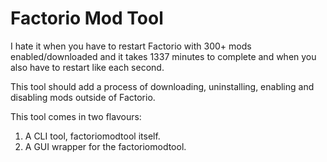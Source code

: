 # Factorio Mod Tool
 I hate it when you have to restart Factorio with 300+ mods enabled/downloaded and it takes 1337 minutes to complete and when you also have to restart like each second.
 
 This tool should add a process of downloading, uninstalling, enabling and disabling mods outside of Factorio.
 
 This tool comes in two flavours:
 1. A CLI tool, factoriomodtool itself.
 2. A GUI wrapper for the factoriomodtool.
